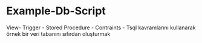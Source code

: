# Example-Db-Script
View- Trigger - Stored Procedure - Contraints - Tsql kavramlarını kullanarak örnek bir veri tabanını sıfırdan oluşturmak
